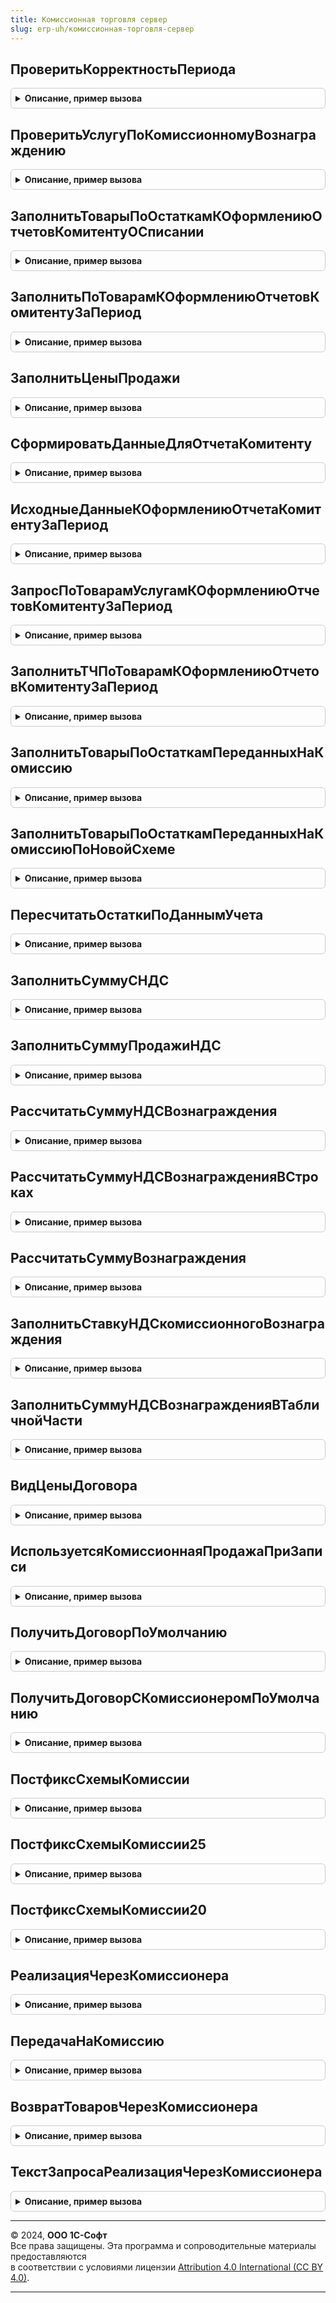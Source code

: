 ```yaml
---
title: Комиссионная торговля сервер
slug: erp-uh/комиссионная-торговля-сервер
---
```



## ПроверитьКорректностьПериода
<details style="margin: 1em 0; padding: 0.5em; border: 1px solid #ccc; border-radius: 6px;">

<summary style="font-weight: bold; cursor: pointer;">Описание, пример вызова</summary>

```bsl

// Процедура проверяет правильность заполнения начала и конца периода.
//
// Параметры:
//	ДокументОбъект - ДокументОбъект - Текущий документ
//	Отказ - Булево - Признак отказа от продолжения работы.
//
Процедура ПроверитьКорректностьПериода(ДокументОбъект, Отказ) Экспорт
```

Пример вызова
```bsl
КомиссионнаяТорговляСервер.ПроверитьКорректностьПериода(ДокументОбъект, Отказ) 
```
</details>

## ПроверитьУслугуПоКомиссионномуВознаграждению
<details style="margin: 1em 0; padding: 0.5em; border: 1px solid #ccc; border-radius: 6px;">

<summary style="font-weight: bold; cursor: pointer;">Описание, пример вызова</summary>

```bsl

// Процедура проверяет корректность указания услуги по комиссионному вознаграждению.
//
// Параметры:
//	ДокументОбъект - ДокументОбъект - Текущий документ
//	Отказ - Булево - Признак отказа от продолжения работы.
//
Процедура ПроверитьУслугуПоКомиссионномуВознаграждению(ДокументОбъект, Отказ) Экспорт
```

Пример вызова
```bsl
КомиссионнаяТорговляСервер.ПроверитьУслугуПоКомиссионномуВознаграждению(ДокументОбъект, Отказ) 
```
</details>

## ЗаполнитьТоварыПоОстаткамКОформлениюОтчетовКомитентуОСписании
<details style="margin: 1em 0; padding: 0.5em; border: 1px solid #ccc; border-radius: 6px;">

<summary style="font-weight: bold; cursor: pointer;">Описание, пример вызова</summary>

```bsl

// Процедура заполнения документа по остаткам товаров к оформлению отчетов комитенту о списании.
//
// Параметры:
//	Объект - ДанныеФормыКоллекция - объект, в котором осуществляется заполнение.
//	ЕстьНомерГТД - Булево - признак наличия в таблице объекта колонки 'НомерГТД'. Значение по умолчанию Ложь.
//
Процедура ЗаполнитьТоварыПоОстаткамКОформлениюОтчетовКомитентуОСписании(Объект, ЕстьНомерГТД = Ложь) Экспорт
```

Пример вызова
```bsl
КомиссионнаяТорговляСервер.ЗаполнитьТоварыПоОстаткамКОформлениюОтчетовКомитентуОСписании(Объект, ЕстьНомерГТД);
```
</details>

## ЗаполнитьПоТоварамКОформлениюОтчетовКомитентуЗаПериод
<details style="margin: 1em 0; padding: 0.5em; border: 1px solid #ccc; border-radius: 6px;">

<summary style="font-weight: bold; cursor: pointer;">Описание, пример вызова</summary>

```bsl

// Процедура заполнения документа по результатам продаж за период товаров к оформлению отчетов комитенту.
//
// Параметры:
//	Объект - ДанныеФормыКоллекция - объект, в котором осуществляется заполнение.
//	НачалоПериода - Дата - дата начала заполнения.
//	КонецПериода - Дата - дата окончания заполнения.
//	ЕстьНомерГТД - Булево - признак наличия в таблице объекта колонки 'НомерГТД'. Значение по умолчанию Ложь.
//	ИспользоватьНоменклатуруПартнера - Булево - признак наличия в таблице объекта колонки 'НоменклатураПартнера'.
//										Значение по умолчанию Ложь.
//
Процедура ЗаполнитьПоТоварамКОформлениюОтчетовКомитентуЗаПериод(Объект, Экспорт
```

Пример вызова
```bsl
КомиссионнаяТорговляСервер.ЗаполнитьПоТоварамКОформлениюОтчетовКомитентуЗаПериод(Объект, );
```
</details>

## ЗаполнитьЦеныПродажи
<details style="margin: 1em 0; padding: 0.5em; border: 1px solid #ccc; border-radius: 6px;">

<summary style="font-weight: bold; cursor: pointer;">Описание, пример вызова</summary>

```bsl

// Заполнят цену продажи по данным документа.
//
// Параметры:
//	Объект - ДанныеФормыСтруктура - данные документа
//
Процедура ЗаполнитьЦеныПродажи(Объект) Экспорт
```

Пример вызова
```bsl
КомиссионнаяТорговляСервер.ЗаполнитьЦеныПродажи(Объект) 
```
</details>

## СформироватьДанныеДляОтчетаКомитенту
<details style="margin: 1em 0; padding: 0.5em; border: 1px solid #ccc; border-radius: 6px;">

<summary style="font-weight: bold; cursor: pointer;">Описание, пример вызова</summary>

```bsl


// Пересчитывает суммы документов реализаций
// и Формирует временнуы таблицц "ТоварыКОформлению" и "УслугиКОформлению" по результатам продаж комиссионных товаров за период.
//
// Параметры:
//	СтруктураПараметров - Структура - параметры запроса.
//	МенеджерВременныхТаблиц - МенеджерВременныхТаблиц - менеджер временных таблиц, хранящий результат запроса.
//
Процедура СформироватьДанныеДляОтчетаКомитенту(СтруктураПараметров, МенеджерВременныхТаблиц) Экспорт
```

Пример вызова
```bsl
КомиссионнаяТорговляСервер.СформироватьДанныеДляОтчетаКомитенту(СтруктураПараметров, МенеджерВременныхТаблиц) 
```
</details>

## ИсходныеДанныеКОформлениюОтчетаКомитентуЗаПериод
<details style="margin: 1em 0; padding: 0.5em; border: 1px solid #ccc; border-radius: 6px;">

<summary style="font-weight: bold; cursor: pointer;">Описание, пример вызова</summary>

```bsl

// Формирует временные таблицы для последующего получения данных по данным для отчета комитенту.
// "ВтОтбор"                  - исходные параметры
// "ВтВидыЗапасов"            - используемые виды запасов
// "ВтТоварыКОформлениюОтбор" - данные по проданным товарам комитента за период
// "ДокументыРеализацииТоваровУслуг" - данные по документам реализаций комиссионных товаров и услуг.
// Параметры:
//	СтруктураПараметров - Структура - параметры запроса.
//	МенеджерВременныхТаблиц - МенеджерВременныхТаблиц - менеджер временных таблиц, хранящий результат запроса.
//
Процедура ИсходныеДанныеКОформлениюОтчетаКомитентуЗаПериод(СтруктураПараметров, МенеджерВременныхТаблиц) Экспорт
```

Пример вызова
```bsl
КомиссионнаяТорговляСервер.ИсходныеДанныеКОформлениюОтчетаКомитентуЗаПериод(СтруктураПараметров, МенеджерВременныхТаблиц) 
```
</details>

## ЗапросПоТоварамУслугамКОформлениюОтчетовКомитентуЗаПериод
<details style="margin: 1em 0; padding: 0.5em; border: 1px solid #ccc; border-radius: 6px;">

<summary style="font-weight: bold; cursor: pointer;">Описание, пример вызова</summary>

```bsl


// Формирует временнуы таблицц "ТоварыУслугиКОформлению" по результатам продаж комиссионных товаров за период.
//
// Параметры:
//	СтруктураПараметров - Структура - параметры запроса.
//	МенеджерВременныхТаблиц - МенеджерВременныхТаблиц - менеджер временных таблиц, хранящий результат запроса.
//
Процедура ЗапросПоТоварамУслугамКОформлениюОтчетовКомитентуЗаПериод(СтруктураПараметров, МенеджерВременныхТаблиц) Экспорт
```

Пример вызова
```bsl
КомиссионнаяТорговляСервер.ЗапросПоТоварамУслугамКОформлениюОтчетовКомитентуЗаПериод(СтруктураПараметров, МенеджерВременныхТаблиц) 
```
</details>

## ЗаполнитьТЧПоТоварамКОформлениюОтчетовКомитентуЗаПериод
<details style="margin: 1em 0; padding: 0.5em; border: 1px solid #ccc; border-radius: 6px;">

<summary style="font-weight: bold; cursor: pointer;">Описание, пример вызова</summary>

```bsl

// Заполняет табличную часть объекта по данным временной таблицы "ТоварыКОформлению".
//
// Параметры:
//	ТабличнаяЧасть - ТабличнаяЧасть - табличная часть объекта для заполнения.
//	РезультатЗапроса - РезультатЗапроса - результат запроса, по данным которого необходимо заполнить таблицу объекта.
//	ПараметрыЗаполнения - Структура - параметры заполнения табличной части, которые содержат следующие значения:
//					* Дата - Дата - дата документа.
//					* Организация - СправочникСсылка.Организации - организация документа.
//					* НалогообложениеНДС - ПеречислениеСсылка.ТипыНалогообложенияНДС - налогообложение НДС документа.
//
Процедура ЗаполнитьТЧПоТоварамКОформлениюОтчетовКомитентуЗаПериод(ТабличнаяЧасть, Экспорт
```

Пример вызова
```bsl
КомиссионнаяТорговляСервер.ЗаполнитьТЧПоТоварамКОформлениюОтчетовКомитентуЗаПериод(ТабличнаяЧасть, );
```
</details>

## ЗаполнитьТоварыПоОстаткамПереданныхНаКомиссию
<details style="margin: 1em 0; padding: 0.5em; border: 1px solid #ccc; border-radius: 6px;">

<summary style="font-weight: bold; cursor: pointer;">Описание, пример вызова</summary>

```bsl

// Процедура заполнения документа по остаткам товаров переданных на комиссию
//
// Параметры:
//	Объект - ДокументОбъект - Текущий документ
//	КонецПериода - Дата - Дата заполнения
//	ЕстьСуммаПродажи - Булево - В документе есть данные о сумме продажи.
//
Процедура ЗаполнитьТоварыПоОстаткамПереданныхНаКомиссию(Объект, КонецПериода, ЕстьСуммаПродажи) Экспорт
```

Пример вызова
```bsl
КомиссионнаяТорговляСервер.ЗаполнитьТоварыПоОстаткамПереданныхНаКомиссию(Объект, КонецПериода, ЕстьСуммаПродажи) 
```
</details>

## ЗаполнитьТоварыПоОстаткамПереданныхНаКомиссиюПоНовойСхеме
<details style="margin: 1em 0; padding: 0.5em; border: 1px solid #ccc; border-radius: 6px;">

<summary style="font-weight: bold; cursor: pointer;">Описание, пример вызова</summary>

```bsl

// Процедура заполнения документа по остаткам товаров переданных на комиссию
//
// Параметры:
//	Объект - ДокументОбъект - Текущий документ
//	ОтчетКомиссионера - Булево
//
Процедура ЗаполнитьТоварыПоОстаткамПереданныхНаКомиссиюПоНовойСхеме(Объект, ОтчетКомиссионера = Истина) Экспорт
```

Пример вызова
```bsl
КомиссионнаяТорговляСервер.ЗаполнитьТоварыПоОстаткамПереданныхНаКомиссиюПоНовойСхеме(Объект, ОтчетКомиссионера);
```
</details>

## ПересчитатьОстаткиПоДаннымУчета
<details style="margin: 1em 0; padding: 0.5em; border: 1px solid #ccc; border-radius: 6px;">

<summary style="font-weight: bold; cursor: pointer;">Описание, пример вызова</summary>

```bsl

// Процедура заполнения колонки документа по данным учета.
//
// Параметры:
//	Объект - ДокументОбъект - Текущий документ
//	КонецПериода - Дата - Дата заполнения
//	ЕстьСуммаПродажи - Булево - В документе есть данные о сумме продажи
//	РассчитыватьВознаграждение - Булево - Признак необходимости расчета комиссионного вознаграждения.
//	НомерСтроки - Неопределено, Число -
//
Процедура ПересчитатьОстаткиПоДаннымУчета(Объект, КонецПериода, ЕстьСуммаПродажи, РассчитыватьВознаграждение = Ложь, НомерСтроки  = Неопределено) Экспорт
```

Пример вызова
```bsl
КомиссионнаяТорговляСервер.ПересчитатьОстаткиПоДаннымУчета(Объект, КонецПериода, ЕстьСуммаПродажи, РассчитыватьВознаграждение, НомерСтроки);
```
</details>

## ЗаполнитьСуммуСНДС
<details style="margin: 1em 0; padding: 0.5em; border: 1px solid #ccc; border-radius: 6px;">

<summary style="font-weight: bold; cursor: pointer;">Описание, пример вызова</summary>

```bsl

// Процедура заполняет сумму с НДС в строках табличной части "Товары".
//
// Параметры:
//  Товары - ДанныеФормыКоллекция - таблица, в которой необходимо заполнить поле СуммаСНДС.
//  ЦенаВключаетНДС - Булево - признак включения НДС в цену.
//
Процедура ЗаполнитьСуммуСНДС(Товары, ЦенаВключаетНДС) Экспорт
```

Пример вызова
```bsl
КомиссионнаяТорговляСервер.ЗаполнитьСуммуСНДС(Товары, ЦенаВключаетНДС) 
```
</details>

## ЗаполнитьСуммуПродажиНДС
<details style="margin: 1em 0; padding: 0.5em; border: 1px solid #ccc; border-radius: 6px;">

<summary style="font-weight: bold; cursor: pointer;">Описание, пример вызова</summary>

```bsl

// Процедура заполняет сумму НДС продажи в строках табличной части "Товары".
//
// Параметры:
//  Товары - ДанныеФормыКоллекция - таблица, в которой необходимо заполнить поле СуммаПродажиНДС.
//
Процедура ЗаполнитьСуммуПродажиНДС(Товары) Экспорт
```

Пример вызова
```bsl
КомиссионнаяТорговляСервер.ЗаполнитьСуммуПродажиНДС(Товары) 
```
</details>

## РассчитатьСуммуНДСВознаграждения
<details style="margin: 1em 0; padding: 0.5em; border: 1px solid #ccc; border-radius: 6px;">

<summary style="font-weight: bold; cursor: pointer;">Описание, пример вызова</summary>

```bsl

// Процедура рассчитывает комиссионное вознаграждение.
//
// Параметры:
//	Объект - ДанныеФормыСтруктура, ДанныеФормыЭлементКоллекции - Текущий документ или текущая строка.
//	ПроцентНДС - Число - Процент НДС.
//
Процедура РассчитатьСуммуНДСВознаграждения(Объект, ПроцентНДС) Экспорт
```

Пример вызова
```bsl
КомиссионнаяТорговляСервер.РассчитатьСуммуНДСВознаграждения(Объект, ПроцентНДС) 
```
</details>

## РассчитатьСуммуНДСВознагражденияВСтроках
<details style="margin: 1em 0; padding: 0.5em; border: 1px solid #ccc; border-radius: 6px;">

<summary style="font-weight: bold; cursor: pointer;">Описание, пример вызова</summary>

```bsl

// Процедура рассчитывает комиссионное вознаграждение построчно.
//
// Параметры:
//	Объект - ДанныеФормыСтруктура - Текущий документ.
//	ПроцентНДС - Число - Процент НДС.
//
Процедура РассчитатьСуммуНДСВознагражденияВСтроках(Объект, ПроцентНДС) Экспорт
```

Пример вызова
```bsl
КомиссионнаяТорговляСервер.РассчитатьСуммуНДСВознагражденияВСтроках(Объект, ПроцентНДС) 
```
</details>

## РассчитатьСуммуВознаграждения
<details style="margin: 1em 0; padding: 0.5em; border: 1px solid #ccc; border-radius: 6px;">

<summary style="font-weight: bold; cursor: pointer;">Описание, пример вызова</summary>

```bsl

// Процедура рассчитывает комиссионное вознаграждение.
//
// Параметры:
//  Объект - ДанныеФормыКоллекция - объект, в котором осуществляется расчет.
//  КолонкаСуммы - Строка - имя колонки с суммой номенклатуры, для которой происходит расчет вознаграждения.
//  ЕстьСуммаНДСВСтроке - Булево - признак, что расчет суммы НДС вознаграждения происходит построчно.
//
Процедура РассчитатьСуммуВознаграждения(Объект, КолонкаСуммы = "СуммаПродажи", ЕстьСуммаНДСВСтроке = Ложь) Экспорт
```

Пример вызова
```bsl
КомиссионнаяТорговляСервер.РассчитатьСуммуВознаграждения(Объект, КолонкаСуммы, ЕстьСуммаНДСВСтроке);
```
</details>

## ЗаполнитьСтавкуНДСкомиссионногоВознаграждения
<details style="margin: 1em 0; padding: 0.5em; border: 1px solid #ccc; border-radius: 6px;">

<summary style="font-weight: bold; cursor: pointer;">Описание, пример вызова</summary>

```bsl

// Процедура заполняет ставку НДС для комиссионного вознаграждения.
//
// Параметры:
//	Объект - ДанныеФормыСтруктура - Текущий документ
//	ПроцентНДС - Число - Процент НДС.
//  ЕстьСуммаНДСВСтроке - Булево - признак, что расчет суммы НДС вознаграждения происходит построчно.
//
Процедура ЗаполнитьСтавкуНДСкомиссионногоВознаграждения(Объект, ПроцентНДС = 0, ЕстьСуммаНДСВСтроке = Ложь) Экспорт
```

Пример вызова
```bsl
КомиссионнаяТорговляСервер.ЗаполнитьСтавкуНДСкомиссионногоВознаграждения(Объект, ПроцентНДС, ЕстьСуммаНДСВСтроке);
```
</details>

## ЗаполнитьСуммуНДСВознагражденияВТабличнойЧасти
<details style="margin: 1em 0; padding: 0.5em; border: 1px solid #ccc; border-radius: 6px;">

<summary style="font-weight: bold; cursor: pointer;">Описание, пример вызова</summary>

```bsl

// Процедура заполняет сумму НДС комиссионного вознаграждения в табличной части документа.
//
// Параметры:
//  Товары - ТабличнаяЧасть - таблица, в которой осуществляется заполнение.
//  СуммаНДСВознаграждения - Число - сумма НДС вознаграждения.
//
Процедура ЗаполнитьСуммуНДСВознагражденияВТабличнойЧасти(Товары, Знач СуммаНДСВознаграждения) Экспорт
```

Пример вызова
```bsl
КомиссионнаяТорговляСервер.ЗаполнитьСуммуНДСВознагражденияВТабличнойЧасти(Товары, СуммаНДСВознаграждения) 
```
</details>

## ВидЦеныДоговора
<details style="margin: 1em 0; padding: 0.5em; border: 1px solid #ccc; border-radius: 6px;">

<summary style="font-weight: bold; cursor: pointer;">Описание, пример вызова</summary>

```bsl

// Функция возвращает вид цены из договора комиссионных продаж
//
// Параметры:
//  Договор     - СправочникСсылка.ДоговорыКонтрагентов - договор с комиссионером
//  ТипВидаЦены - Булево - "Истина" для получения учетного вида цены, "Ложь" для получения вида цены продажи
//
// Возвращаемое значение:
//   СправочникСсылка.ВидыЦен - СправочникСсылка.ВидыЦен - вид цены, указанный в договоре
//
Функция ВидЦеныДоговора(Договор, ТипВидаЦены) Экспорт
```

Пример вызова
```bsl
Результат = КомиссионнаяТорговляСервер.ВидЦеныДоговора(Договор, ТипВидаЦены) 
```
</details>

## ИспользуетсяКомиссионнаяПродажаПриЗаписи
<details style="margin: 1em 0; padding: 0.5em; border: 1px solid #ccc; border-radius: 6px;">

<summary style="font-weight: bold; cursor: pointer;">Описание, пример вызова</summary>

```bsl

Процедура ИспользуетсяКомиссионнаяПродажаПриЗаписи(Источник, Отказ) Экспорт
```

Пример вызова
```bsl
КомиссионнаяТорговляСервер.ИспользуетсяКомиссионнаяПродажаПриЗаписи(Источник, Отказ) 
```
</details>

## ПолучитьДоговорПоУмолчанию
<details style="margin: 1em 0; padding: 0.5em; border: 1px solid #ccc; border-radius: 6px;">

<summary style="font-weight: bold; cursor: pointer;">Описание, пример вызова</summary>

```bsl

// Выполняет поиск действующего договора с конечным клиентом по заданным реквизитам.
// Если найден один действующий договор, возвращает ссылку на него, в противном случае - пустую ссылку.
//
// Параметры:
//   Объект                  - ДокументОбъект - Объект, из которого будут взяты основные параметры для поиска.
//   ХозяйственныеОперации   - ПеречислениеСсылка.ХозяйственныеОперации, Массив Из ПеречислениеСсылка.ХозяйственныеОперации - Одна или несколько хозяйственных
//                             операций (тип договора).
//
// Возвращаемое значение:
//   СправочникСсылка.ДоговорыКонтрагентов  - договор контрагента по умолчанию.
//
Функция ПолучитьДоговорПоУмолчанию( Экспорт
```

Пример вызова
```bsl
Результат = КомиссионнаяТорговляСервер.ПолучитьДоговорПоУмолчанию();
```
</details>

## ПолучитьДоговорСКомиссионеромПоУмолчанию
<details style="margin: 1em 0; padding: 0.5em; border: 1px solid #ccc; border-radius: 6px;">

<summary style="font-weight: bold; cursor: pointer;">Описание, пример вызова</summary>

```bsl

// Выполняет поиск действующего договора с комиссионером по заданным реквизитам.
// Если найден один действующий договор, возвращает ссылку на него, в противном случае - пустую ссылку.
//
// Параметры:
//   Объект - СправочникОбъект.ДоговорыКонтрагентов - Объект, из которого будут взяты основные параметры для поиска.
//
// Возвращаемое значение:
//   СправочникСсылка.ДоговорыКонтрагентов  - договор контрагента по умолчанию.
//
Функция ПолучитьДоговорСКомиссионеромПоУмолчанию(Объект) Экспорт
```

Пример вызова
```bsl
Результат = КомиссионнаяТорговляСервер.ПолучитьДоговорСКомиссионеромПоУмолчанию(Объект) 
```
</details>

## ПостфиксСхемыКомиссии
<details style="margin: 1em 0; padding: 0.5em; border: 1px solid #ccc; border-radius: 6px;">

<summary style="font-weight: bold; cursor: pointer;">Описание, пример вызова</summary>

```bsl

//Функция возвращает версию комиссии, который может использовать документ
//
// Параметры:
//  Идентификатор - СправочникСсылка.ИдентификаторыОбъектовМетаданных - идентификатор документа
//
// Возвращаемое значение:
//  Строка - версии комиссии
//
Функция ПостфиксСхемыКомиссии(Идентификатор = "") Экспорт
```

Пример вызова
```bsl
Результат = КомиссионнаяТорговляСервер.ПостфиксСхемыКомиссии(Идентификатор);
```
</details>

## ПостфиксСхемыКомиссии25
<details style="margin: 1em 0; padding: 0.5em; border: 1px solid #ccc; border-radius: 6px;">

<summary style="font-weight: bold; cursor: pointer;">Описание, пример вызова</summary>

```bsl

//Функция возвращает представление постфикса для схемы комиссии версии 2.5/11.5
//
// Возвращаемое значение:
//  Строка - версии комиссии
//
Функция ПостфиксСхемыКомиссии25() Экспорт
```

Пример вызова
```bsl
Результат = КомиссионнаяТорговляСервер.ПостфиксСхемыКомиссии25() 
```
</details>

## ПостфиксСхемыКомиссии20
<details style="margin: 1em 0; padding: 0.5em; border: 1px solid #ccc; border-radius: 6px;">

<summary style="font-weight: bold; cursor: pointer;">Описание, пример вызова</summary>

```bsl

//Функция возвращает представление постфикса для схемы комиссии версии 2.0/11.0
//
// Возвращаемое значение:
//  Строка - версии комиссии
//
Функция ПостфиксСхемыКомиссии20() Экспорт
```

Пример вызова
```bsl
Результат = КомиссионнаяТорговляСервер.ПостфиксСхемыКомиссии20() 
```
</details>

## РеализацияЧерезКомиссионера
<details style="margin: 1em 0; padding: 0.5em; border: 1px solid #ccc; border-radius: 6px;">

<summary style="font-weight: bold; cursor: pointer;">Описание, пример вызова</summary>

```bsl

// Определяет, относится ли хозяйственная операция к операциям реализации по схеме комиссионной торговли версии 2.5.
//
// Параметры:
//  ХозяйственнаяОперация - ПеречислениеСсылка.ХозяйственныеОперации
//
// Возвращаемое значение:
//  Булево
//
Функция РеализацияЧерезКомиссионера(ХозяйственнаяОперация) Экспорт
```

Пример вызова
```bsl
Результат = КомиссионнаяТорговляСервер.РеализацияЧерезКомиссионера(ХозяйственнаяОперация) 
```
</details>

## ПередачаНаКомиссию
<details style="margin: 1em 0; padding: 0.5em; border: 1px solid #ccc; border-radius: 6px;">

<summary style="font-weight: bold; cursor: pointer;">Описание, пример вызова</summary>

```bsl

// Определяет, относится ли хозяйственная операция к операции передачи на комиссию
//
// Параметры:
//  ХозяйственнаяОперация - ПеречислениеСсылка.ХозяйственныеОперации
//
// Возвращаемое значение:
//  Булево
//
Функция ПередачаНаКомиссию(ХозяйственнаяОперация) Экспорт
```

Пример вызова
```bsl
Результат = КомиссионнаяТорговляСервер.ПередачаНаКомиссию(ХозяйственнаяОперация) 
```
</details>

## ВозвратТоваровЧерезКомиссионера
<details style="margin: 1em 0; padding: 0.5em; border: 1px solid #ccc; border-radius: 6px;">

<summary style="font-weight: bold; cursor: pointer;">Описание, пример вызова</summary>

```bsl

// Определяет, относится ли хозяйственная операция к операциям возврата по схеме комиссионной торговли версии 2.5.
//
// Параметры:
//  ХозяйственнаяОперация - ПеречислениеСсылка.ХозяйственныеОперации
//
// Возвращаемое значение:
//  Булево
//
Функция ВозвратТоваровЧерезКомиссионера(ХозяйственнаяОперация) Экспорт
```

Пример вызова
```bsl
Результат = КомиссионнаяТорговляСервер.ВозвратТоваровЧерезКомиссионера(ХозяйственнаяОперация) 
```
</details>

## ТекстЗапросаРеализацияЧерезКомиссионера
<details style="margin: 1em 0; padding: 0.5em; border: 1px solid #ccc; border-radius: 6px;">

<summary style="font-weight: bold; cursor: pointer;">Описание, пример вызова</summary>

```bsl

// Возвращает текст для подстановки в запрос условий отбора по хозяйственным операциям реализации
// по схеме комиссионной торговли версии 2.5.
//
// Параметры:
//  ТекстЗапросаПереопределенияХозяйственнойОперации - Строка
//
// Возвращаемое значение:
//  Строка
//
Функция ТекстЗапросаРеализацияЧерезКомиссионера(ТекстЗапросаПереопределенияХозяйственнойОперации) Экспорт
```

Пример вызова
```bsl
Результат = КомиссионнаяТорговляСервер.ТекстЗапросаРеализацияЧерезКомиссионера(ТекстЗапросаПереопределенияХозяйственнойОперации) 
```
</details>

---

© 2024, **ООО 1С-Софт**  
Все права защищены. Эта программа и сопроводительные материалы предоставляются  
в соответствии с условиями лицензии [Attribution 4.0 International (CC BY 4.0)](https://creativecommons.org/licenses/by/4.0/legalcode).

---
